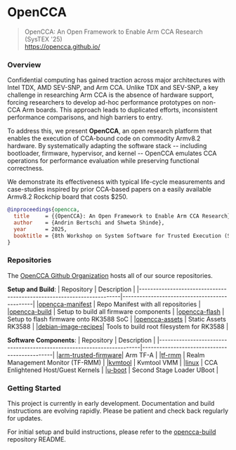 # OpenCCA
>
> OpenCCA: An Open Framework to Enable Arm CCA Research  
> (SysTEX '25)  
> https://opencca.github.io/

### Overview
Confidential computing has gained traction across major architectures with Intel TDX, AMD SEV-SNP, and Arm CCA. Unlike TDX and SEV-SNP, a key challenge in researching Arm CCA is the absence of hardware support, forcing researchers to develop ad-hoc performance prototypes on non-CCA Arm boards. This approach leads to duplicated efforts, inconsistent performance comparisons, and high barriers to entry. 

To address this, we present **OpenCCA**, an open research platform that enables the execution of CCA-bound code on commodity Armv8.2 hardware. By systematically adapting the software stack -- including bootloader, firmware, hypervisor, and kernel -- OpenCCA emulates CCA operations for performance evaluation while preserving functional correctness.

We demonstrate its effectiveness with typical life-cycle measurements and case-studies inspired by prior CCA-based papers on a easily available Armv8.2 Rockchip board that costs $250.

```bibtex
@inproceedings{opencca,
  title     = {{OpenCCA}: An Open Framework to Enable Arm CCA Research},
  author    = {Andrin Bertschi and Shweta Shinde},
  year      = 2025,
  booktitle = {8th Workshop on System Software for Trusted Execution (SysTEX 2025)},
}
```

### Repositories
The [OpenCCA Github Organization](https://github.com/opencca) hosts all of our source repositories.

**Setup and Build**:
| Repository                                                            | Description                                  |
|-----------------------------------------------------------------------|----------------------------------------------|
|[opencca-manifest](https://github.com/opencca/opencca-manifest)        | Repo Manifest with all repositories          |
|[opencca-build](https://github.com/opencca/opencca-build)              | Setup to build all firmware components       |
|[opencca-flash](https://github.com/opencca/opencca-flash)              | Setup to flash firmware onto RK3588 SoC      |
|[opencca-assets](https://github.com/opencca/opencca-assets)            | Static Assets RK3588                         |
|[debian-image-recipes](https://github.com/opencca/debian-image-recipes)| Tools to build root filesystem for RK3588    |

**Software Components**:
| Repository                                                            | Description                                  |
|-----------------------------------------------------------------------|----------------------------------------------|
|[arm-trusted-firmware](https://github.com/opencca/arm-trusted-firmware)| Arm TF-A                                     |
|[tf-rmm](https://github.com/opencca/tf-rmm)                            | Realm Management Monitor (TF-RMM)            |
|[kvmtool](https://github.com/opencca/kvmtool)                          | Kvmtool VMM                                  |
|[linux](https://github.com/opencca/linux)                              | CCA Enlightened Host/Guest Kernels           |
|[u-boot](https://github.com/opencca/u-boot)                            | Second Stage Loader UBoot                    |


### Getting Started

This project is currently in early development. Documentation and build instructions are evolving rapidly. Please be patient and check back regularly for updates.

For initial setup and build instructions, please refer to the [opencca-build](https://github.com/opencca/opencca-build) repository README.
